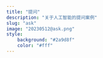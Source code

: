 ```yaml
---
title: "提问"
description: "关于人工智能的提问案例"
slug: "ask"
image: "20230512@ask.png"
style:
    background: "#2a9d8f"
    color: "#fff"
---
```

